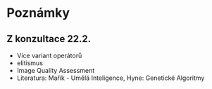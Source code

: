 # Poznámky

## Z konzultace 22.2.
 - Více variant operátorů
 - elitismus
 - Image Quality Assessment
 - Literatura: Mařík - Umělá Inteligence, Hyne: Genetické Algoritmy

